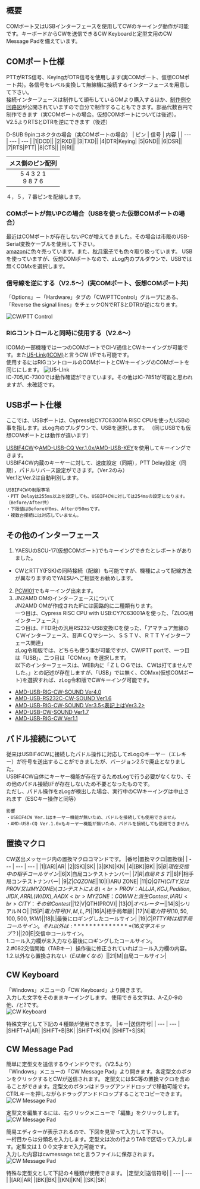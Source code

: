 ## 概要

COMポート又はUSBインターフェースを使用してCWのキーイング動作が可能です。キーボードからCWを送信できるCW Keyboardと定型文用のCW Message Padを備えています。

## COMポート仕様

PTTがRTS信号、KeyingがDTR信号を使用します(実COMポート、仮想COMポート共)。各信号をレベル変換して無線機に接続するインターフェースを用意して下さい。  
接続インターフェースは制作して頒布しているOMより購入するほか、[制作例や回路図](https://www.google.com/search?q=ZLOG+CW%E3%82%A4%E3%83%B3%E3%82%BF%E3%83%BC%E3%83%95%E3%82%A7%E3%83%BC%E3%82%B9+%E5%9B%9E%E8%B7%AF%E5%9B%B3&oq=ZLOG+CW%E3%82%A4%E3%83%B3%E3%82%BF%E3%83%BC%E3%83%95%E3%82%A7%E3%83%BC%E3%82%B9+%E5%9B%9E%E8%B7%AF%E5%9B%B3)が公開されていますので自分で制作することもできます。部品代数百円で制作できます（実COMポートの場合。仮想COMポートについては後述）。  
V2.5よりRTSとDTRを逆にできます（後述）  

D-SUB 9pinコネクタの場合（実COMポートの場合）
| ピン | 信号 | 内容 |
| --- | --- | --- |
|1|DCD||
|2|RXD||
|3|TXD||
|4|DTR|Keying|
|5|GND||
|6|DSR||
|7|RTS|PTT|
|8|CTS||
|9|RI||

| メス側のピン配列 |
| :---: |
| 5 4 3 2 1<br>  9 8 7 6|

４，５，７番ピンを配線します。

### COMポートが無いPCの場合（USBを使った仮想COMポートの場合）

最近はCOMポートが存在しないPCが増えてきました。その場合は市販のUSB-Serial変換ケーブルを使用して下さい。  
[amazon](https://www.amazon.co.jp/s?k=usb+%E3%82%B7%E3%83%AA%E3%82%A2%E3%83%AB%E5%A4%89%E6%8F%9B%E3%82%B1%E3%83%BC%E3%83%96%E3%83%AB)に色々売っています。また、[秋月電子](http://akizukidenshi.com/catalog/c/cusb232/)でも色々取り扱っています。
USBを使っていますが、仮想COMポートなので、zLog内のプルダウンで、USBでは無くCOMxを選択します。    

### 信号線を逆にする（V2.5～）(実COMポート、仮想COMポート共)

「Options」－「Hardware」タブの「CW/PTTControl」グループにある、「Reverse the signal lines」をチェックONでRTSとDTRが逆になります。  

![CW/PTT Control](https://github.com/jr8ppg/zLog/blob/images/options_cwptt.png)

### RIGコントロールと同時に使用する（V2.6～）
ICOMの一部機種では一つのCOMポートでCI-V通信とCWキーイングが可能です。また[U5-Link(ICOM)](https://www.venus-itech.com/product/u5-link/)と言うCW I/Fでも可能です。  
使用するにはRIGコントロールのCOMポートとCWキーイングのCOMポートを同じにします。
![U5-LInk](https://github.com/jr8ppg/zLog/blob/images/u5-link.png)  
IC-705,IC-7300では動作確認ができています。その他はIC-7851が可能と思われますが、未確認です。  

## USBポート仕様
ここでは、USBポートは、Cypress社CY7C63001A RISC CPUを使ったUSBの事を指します。zLog内のプルダウンで、USBを選択します。
（同じUSBでも仮想COMポートとは動作が違います）


[USBIF4CW](http://nksg.net/usbif4cw/product/feature_ver2-x/)や[AMD-USB-CQ Ver.1.0x/AMD-USB-KEY](http://jn2amd.html.xdomain.jp/usbcq10.htm)を使用してキーイングできます。  
USBIF4CW内蔵のキーヤーに対して、速度設定（同期），PTT Delay設定（同期），パドルリバース設定ができます。（Ver.2のみ）  
Ver.1とVer.2は自動判別します。
~~~
USBIF4CWの制限事項
・PTT Delayは255ms以上を設定しても、USBIF4CWに対しては254msの設定になります。（Before/After共）
・下限値はBeforeが0ms、Afterが50msです。
・複数台接続には対応していません。
~~~

## その他のインターフェース

1. YAESUのSCU-17(仮想COMポート)でもキーイングできたとレポートがありました。  
- CWとRTTY(FSK)の同時接続（配線）も可能ですが、機種によって配線方法が異なりますのでYAESUへご相談をお勧めします。  
2. [PCWI01](https://www.jh4vaj.com/pcwi01_01)でもキーイング出来ます。
3. JN2AMD OMのインターフェースについて<BR>
JN2AMD OMが作成されたIFには回路的に二種類有ります。<BR>
一つ目は、Cypress RISC CPU with USB:CY7C63001Aを使った、「ZLOG用インターフェース」<BR>
二つ目は、FTDI社の汎用RS232-USB変換ICを使った、「アマチュア無線のＣＷインターフェース、音声ＣＱマシーン、ＳＳＴＶ、ＲＴＴＹインターフェース関連」<BR>
zLog令和版では、どちらも使う事が可能ですが、CW/PTT portで、一つ目は「USB」、二つ目は「COMxx」を選択します。<BR>
以下のインターフェースは、WEB内に「ＺＬＯＧでは、ＣＷは打てませんでした。」との記述が存在しますが、「USB」では無く、COMxx(仮想COMポート)を選択すれば、zLog令和版でCWキーイング可能です。<BR>
* [AMD-USB-RIG-CW-SOUND Ver4.0](http://jn2amd.html.xdomain.jp/usbrigcwsound40.htm)
* [AMD-USB-RS232C-CW-SOUND Ver1.6](http://jn2amd.html.xdomain.jp/usbrs232ccwsound16.htm)
* [AMD-USB-RIG-CW-SOUND Ver3.5<表記上はVer3.2>](http://jn2amd.html.xdomain.jp/usbrigcwsound30.htm)
* [AMD-USB-CW-SOUND Ver1.7](http://jn2amd.html.xdomain.jp/usbcwsound10.htm)
* [AMD-USB-RIG-CW Ver1.1](http://jn2amd.html.xdomain.jp/usb_rig_cw_10.htm)


## パドル接続について

従来はUSBIF4CWに接続したパドル操作に対応してzLogのキーヤー（エレキー）が符号を送出することができましたが、バージョン2.5で廃止となりました。  
USBIF4CW自体にキーヤー機能が存在するためzLogで行う必要がなくなり、その他のパドル接続I/Fが存在しないため不要となったものです。  
ただし、パドル操作をzLogが検出した場合、実行中のCWキーイングは中止されます（ESCキー操作と同等）
~~~
影響
・USBIF4CW Ver.1はキーヤー機能が無いため、パドルを接続しても使用できません
・AMD-USB-CQ Ver.1.0xもキーヤー機能が無いため、パドルを接続しても使用できません
~~~

## 置換マクロ
CW送出メッセージ内の置換マクロコマンドです。
|番号|置換マクロ|置換後|
| --- | --- | --- |
|1|[AR]|AR|
|2|[SK]|SK|
|3|[KN]|KN|
|4|[BK]|BK|
|5|$B|現在交信中の相手コールサイン|
|6|$X|自局コンテストナンバー|
|7|$R|自局ＲＳＴ|
|8|$F|相手局コンテストナンバー|
|9|$Z|CQ ZONE|
|10|$I|IARU ZONE|
|11|$Q|QTH(CITY又はPROV又はMY ZONE)(コンテストによる)<br>PROV：ALL JA,KCJ,Pedition,JIDX,ARRL(W/DX),AADX<br>MY ZONE：CQWWと派生Contest,IARU<br>CITY：その他Contest|
|12|$V|QTH(PROV)|
|13|$O|オペレーター|
|14|$S|シリアルＮＯ|
|15|$P|電力符号(H,M,L,P)|
|16|$A|相手局年齢|
|17|$N|電力符号(10,50,100,500,1KW)|
|18|$L|最後にロギングしたコールサイン|
|19|$C|RTTY時は相手局コールサイン。それ以外は:***************(16文字スキップ？)|
|20|$E|交信中コールサイン。<br>1.コール入力欄が未入力なら最後にロギングしたコールサイン。<br>2.#082交信開始（TABキー）操作後に修正されていればコール入力欄の内容。<br>1.2.以外なら置換されない（$Eは無くなる）|
|21|$M|自局コールサイン|

## CW Keyboard
「Windows」メニューの「CW Keyboard」より開きます。  
入力した文字をそのままキーイングします。  使用できる文字は、A-Z,0-9の他、/と?です。  
![CW Keyboard](https://github.com/jr8ppg/zLog/blob/images/cwkbd.png)

特殊文字として下記の４種類が使用できます。
|キー|送信符号|
| --- | --- |
|SHIFT+A|AR|
|SHIFT+B|BK|
|SHIFT+K|KN|
|SHIFT+S|SK|

## CW Message Pad
簡単に定型文を送信するウインドウです。（V2.5より）  
「Windows」メニューの「CW Message Pad」より開きます。各定型文のボタンをクリックするとCWが送信されます。
定型文には$C等の置換マクロを含めることができます。定型文のボタンはドラッグアンドドロップで移動可能です。  
CTRLキーを押しながらドラッグアンドドロップすることでコピーできます。  
![CW Message Pad](https://github.com/jr8ppg/zLog/blob/images/cwmsgpad1.png)  

定型文を編集するには、右クリックメニューで「編集」をクリックします。  
![CW Message Pad](https://github.com/jr8ppg/zLog/blob/images/cwmsgpad2.png)

簡易エディターが表示されるので、下図を見習って入力して下さい。  
一桁目からは分類名を入力します。定型文は次の行よりTABで区切って入力します。定型文は１００文字まで入力可能です。  
入力した内容はcwmessage.txtと言うファイルに保存されます。    
![CW Message Pad](https://github.com/jr8ppg/zLog/blob/images/cwmsgpad3.png)

特殊な定型文として下記の４種類が使用できます。
|定型文|送信符号|
| --- | --- |
|[AR]|AR|
|[BK]|BK|
|[KN]|KN|
|[SK]|SK|

